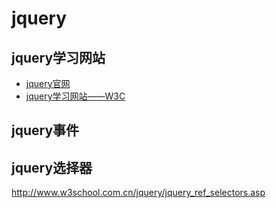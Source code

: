 # jquery
## jquery学习网站
+ [jquery官网](https://jquery.org/)
+ [jquery学习网站——W3C](http://www.w3school.com.cn/jquery/index.asp)

## jquery事件

## jquery选择器

 http://www.w3school.com.cn/jquery/jquery_ref_selectors.asp
